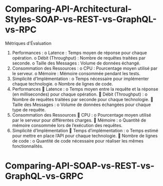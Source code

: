 # Comparing-API-Architectural-Styles-SOAP-vs-REST-vs-GraphQL-vs-RPC
Métriques d'Évaluation 
1. Performances : 
o Latence : Temps moyen de réponse pour chaque opération. 
o Débit (Throughput) : Nombre de requêtes traitées par seconde. 
o Taille des Messages : Volume de données échangé. 
2. Consommation des Ressources : 
o CPU : Pourcentage moyen utilisé par le serveur. 
o Mémoire : Mémoire consommée pendant les tests. 
3. Simplicité d’Implémentation : 
o Temps nécessaire pour implémenter chaque technologie. 
o Nombre de lignes de code.
1. Performances 
 Latence : 
o Temps moyen entre la requête et la réponse (en millisecondes) pour chaque opération. 
 Débit (Throughput) : 
o Nombre de requêtes traitées par seconde pour chaque technologie. 
 Taille des Messages : 
o Volume de données échangées pour chaque type de requête. 
2. Consommation des Ressources 
 CPU : 
o Pourcentage moyen utilisé par le serveur pour différentes charges. 
 Mémoire : 
o Quantité de mémoire consommée lors de l’exécution des requêtes. 
3. Simplicité d’Implémentation 
 Temps d’implémentation : 
o Temps estimé pour mettre en place l’API pour chaque technologie. 
 Nombre de lignes de code : 
o Quantité de code nécessaire pour réaliser les mêmes fonctionnalités.
# Comparing-API-SOAP-vs-REST-vs-GraphQL-vs-GRPC
